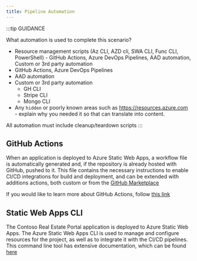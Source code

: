```yaml
---
title: Pipeline Automation
---
```


:::tip GUIDANCE

What automation is used to complete this scenario?

- Resource management scripts (Az CLI, AZD cli, SWA CLI, Func CLI, PowerShell)
 \- GitHub Actions, Azure DevOps Pipelines, AAD automation, Custom or 3rd party automation
- GitHub Actions, Azure DevOps Pipelines
- AAD automation
- Custom or 3rd party automation
  - GH CLI
  - Stripe CLI
  - Mongo CLI
- Any `hidden` or poorly known areas such as https://resources.azure.com - explain why you needed it so that can translate into content.

All automation must include cleanup/teardown scripts
:::

## GitHub Actions

When an application is deployed to Azure Static Web Apps, a workflow file is automatically generated and, if the repository is already hosted with GitHub, pushed to it. This file contains the necessary instructions to enable CI/CD integrations for build and deployment, and can be extended with additions actions, both custom or from the [GitHub Marketplace](https://github.com/marketplace?type=actions)

If you would like to learn more about GitHub Actions, follow [this link](https://docs.github.com/en/actions/learn-github-actions/workflow-syntax-for-github-actions)

## Static Web Apps CLI

The Contoso Real Estate Portal application is deployed to Azure Static Web Apps. The Azure Static Web Apps CLI is used to manage and configure resources for the project, as well as to integrate it with the CI/CD pipelines. This command line tool has extensive documentation, which can be found [here](https://azure.github.io/static-web-apps-cli/)
